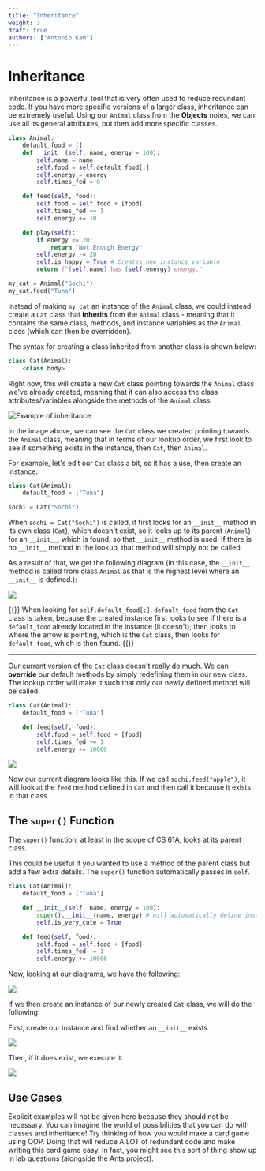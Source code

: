 ```yaml
---
title: "Inheritance"
weight: 3
draft: true
authors: ["Antonio Kam"]
---
```

# Inheritance

Inheritance is a powerful tool that is very often used to reduce redundant code. If you have more specific versions of a larger class, inheritance can be extremely useful. Using our `Animal` class from the **Objects** notes, we can use all its general attributes, but then add more specific classes.

```python
class Animal:
    default_food = []
    def __init__(self, name, energy = 100):
        self.name = name
        self.food = self.default_food[:]
        self.energy = energy
        self.times_fed = 0

    def feed(self, food):
        self.food = self.food + [food]
        self.times_fed += 1
        self.energy += 10

    def play(self):
        if energy <= 20:
            return "Not Enough Energy"
        self.energy -= 20
        self.is_happy = True # Creates new instance variable
        return f"{self.name} has {self.energy} energy."

my_cat = Animal("Sochi")
my_cat.feed("Tuna")
```

Instead of making `my_cat` an instance of the `Animal` class, we could instead create a `Cat` class that **inherits** from the `Animal` class - meaning that it contains the same class, methods, and instance variables as the `Animal` class (which can then be overridden).

The syntax for creating a class inherited from another class is shown below:

```python
class Cat(Animal):
    <class body>
```

Right now, this will create a new `Cat` class pointing towards the `Animal` class we've already created, meaning that it can also access the class attributes/variables alongside the methods of the `Animal` class.

![Example of inheritance](https://i.imgur.com/hmO4kIL.png)

In the image above, we can see the `Cat` class we created pointing towards the `Animal` class, meaning that in terms of our lookup order, we first look to see if something exists in the instance, then `Cat`, then `Animal`.

For example, let's edit our `Cat` class a bit, so it has a use, then create an instance:

```python
class Cat(Animal):
    default_food = ["Tuna"]

sochi = Cat("Sochi")
```

When `sochi = Cat("Sochi")` is called, it first looks for an `__init__` method in its own class (`Cat`), which doesn't exist, so it looks up to its parent (`Animal`) for an `__init__`, which is found, so that `__init__` method is used. If there is no `__init__` method in the lookup, that method will simply not be called.

As a result of that, we get the following diagram (in this case, the `__init__` method is called from class `Animal` as that is the highest level where an `__init__` is defined.):

![](https://i.imgur.com/qBP8sJP.png)

{{<hint info>}}
When looking for `self.default_food[:]`, `default_food` from the `Cat` class is taken, because the created instance first looks to see if there is a `default_food` already located in the instance (it doesn't), then looks to where the arrow is pointing, which is the `Cat` class, then looks for `default_food`, which is then found.
{{</hint>}}

---

Our current version of the `Cat` class doesn't really do much. We can **override** our default methods by simply redefining them in our new class. The lookup order will make it such that only our newly defined method will be called.

```python
class Cat(Animal):
    default_food = ["Tuna"]

    def feed(self, food):
        self.food = self.food + [food]
        self.times_fed += 1
        self.energy += 10000
```

![](https://i.imgur.com/1mDi8gW.png)

Now our current diagram looks like this. If we call `sochi.feed("apple")`, it will look at the `feed` method defined in `Cat` and then call it because it exists in that class.

## The `super()` Function

The `super()` function, at least in the scope of CS 61A, looks at its parent class.

This could be useful if you wanted to use a method of the parent class but add a few extra details. The `super()` function automatically passes in `self`.

```python
class Cat(Animal):
    default_food = ["Tuna"]

    def __init__(self, name, energy = 100):
        super().__init__(name, energy) # will automatically define instance variables from the Animal class
        self.is_very_cute = True

    def feed(self, food):
        self.food = self.food + [food]
        self.times_fed += 1
        self.energy += 10000
```

Now, looking at our diagrams, we have the following:

![](https://i.imgur.com/xHtCpmI.png)

If we then create an instance of our newly created `Cat` class, we will do the following:

First, create our instance and find whether an `__init__` exists

![](https://i.imgur.com/SWftHKc.png)

Then, if it does exist, we execute it.

![](https://i.imgur.com/jPgsVWi.png)

## Use Cases

Explicit examples will not be given here because they should not be necessary. You can imagine the world of possibilities that you can do with classes and inheritance! Try thinking of how you would make a card game using OOP. Doing that will reduce A LOT of redundant code and make writing this card game easy. In fact, you might see this sort of thing show up in lab questions (alongside the Ants project).